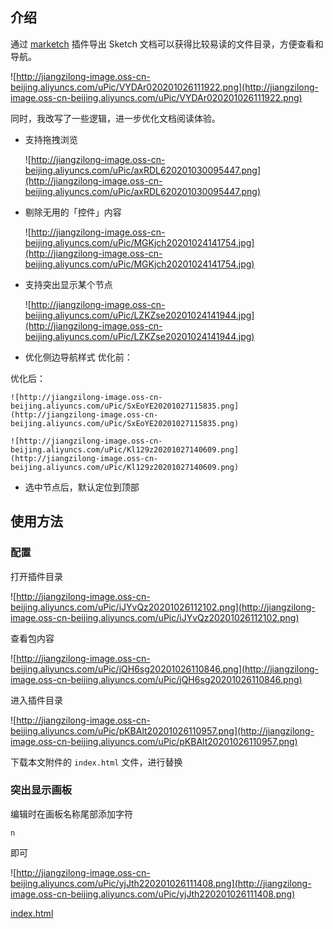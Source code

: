 ## 介绍

通过 [marketch](https://github.com/tudou527/marketch/releases) 插件导出 Sketch 文档可以获得比较易读的文件目录，方便查看和导航。

![http://jiangzilong-image.oss-cn-beijing.aliyuncs.com/uPic/VYDAr020201026111922.png](http://jiangzilong-image.oss-cn-beijing.aliyuncs.com/uPic/VYDAr020201026111922.png)

同时，我改写了一些逻辑，进一步优化文档阅读体验。

- 支持拖拽浏览

    ![http://jiangzilong-image.oss-cn-beijing.aliyuncs.com/uPic/axRDL620201030095447.png](http://jiangzilong-image.oss-cn-beijing.aliyuncs.com/uPic/axRDL620201030095447.png)

- 剔除无用的「控件」内容

    ![http://jiangzilong-image.oss-cn-beijing.aliyuncs.com/uPic/MGKjch20201024141754.jpg](http://jiangzilong-image.oss-cn-beijing.aliyuncs.com/uPic/MGKjch20201024141754.jpg)

- 支持突出显示某个节点

    ![http://jiangzilong-image.oss-cn-beijing.aliyuncs.com/uPic/LZKZse20201024141944.jpg](http://jiangzilong-image.oss-cn-beijing.aliyuncs.com/uPic/LZKZse20201024141944.jpg)

- 优化侧边导航样式
优化前：

优化后：

    ![http://jiangzilong-image.oss-cn-beijing.aliyuncs.com/uPic/SxEoYE20201027115835.png](http://jiangzilong-image.oss-cn-beijing.aliyuncs.com/uPic/SxEoYE20201027115835.png)

    ![http://jiangzilong-image.oss-cn-beijing.aliyuncs.com/uPic/Kl129z20201027140609.png](http://jiangzilong-image.oss-cn-beijing.aliyuncs.com/uPic/Kl129z20201027140609.png)

- 选中节点后，默认定位到顶部

## 使用方法

### 配置

打开插件目录

![http://jiangzilong-image.oss-cn-beijing.aliyuncs.com/uPic/iJYvQz20201026112102.png](http://jiangzilong-image.oss-cn-beijing.aliyuncs.com/uPic/iJYvQz20201026112102.png)

查看包内容

![http://jiangzilong-image.oss-cn-beijing.aliyuncs.com/uPic/jQH6sg20201026110846.png](http://jiangzilong-image.oss-cn-beijing.aliyuncs.com/uPic/jQH6sg20201026110846.png)

进入插件目录

![http://jiangzilong-image.oss-cn-beijing.aliyuncs.com/uPic/pKBAlt20201026110957.png](http://jiangzilong-image.oss-cn-beijing.aliyuncs.com/uPic/pKBAlt20201026110957.png)

下载本文附件的 `index.html` 文件，进行替换

### 突出显示画板

编辑时在画板名称尾部添加字符

```
n
```

即可

![http://jiangzilong-image.oss-cn-beijing.aliyuncs.com/uPic/yjJth220201026111408.png](http://jiangzilong-image.oss-cn-beijing.aliyuncs.com/uPic/yjJth220201026111408.png)

[index.html](https://s3-us-west-2.amazonaws.com/secure.notion-static.com/4a108b75-449c-4c81-9758-1353a7754c81/index.html)